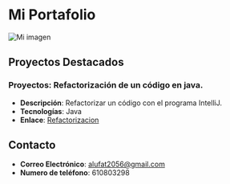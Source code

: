 # Mi Portafolio

![Mi imagen](imagenes/mi_imagen.jpg)

## Proyectos Destacados

### Proyectos: Refactorización de un código en java.

- **Descripción**: Refactorizar un código con el programa IntelliJ.
- **Tecnologías**: Java
- **Enlace**: [Refactorizacion](https://github.com/tu_usuario/calculadora-propinas)


## Contacto

- **Correo Electrónico**: alufat2056@gmail.com
- **Numero de teléfono**: 610803298
